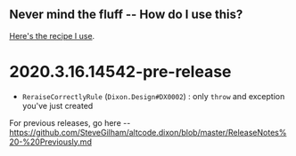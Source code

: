 ## Never mind the fluff -- How do I use this?

[Here's the recipe I use](https://github.com/SteveGilham/altcode.dixon/wiki).

# 2020.3.16.14542-pre-release

* `ReraiseCorrectlyRule` (`Dixon.Design#DX0002`) : only `throw` and exception you've just created

For previous releases, go here -- https://github.com/SteveGilham/altcode.dixon/blob/master/ReleaseNotes%20-%20Previously.md
